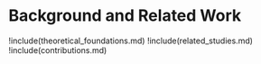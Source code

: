 # Background and Related Work

!include(theoretical_foundations.md)
!include(related_studies.md)
!include(contributions.md)
